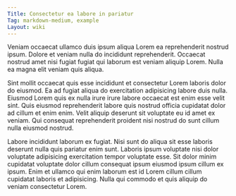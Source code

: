 ```yaml
---
Title: Consectetur ea labore in pariatur
Tag: markdown-medium, example
Layout: wiki
---
```

Veniam occaecat ullamco duis ipsum aliqua Lorem ea reprehenderit nostrud ipsum. Dolore et veniam nulla do incididunt reprehenderit. Occaecat nostrud amet nisi fugiat fugiat qui laborum est veniam aliquip Lorem. Nulla ea magna elit veniam quis aliqua.

Sint mollit occaecat quis esse incididunt et consectetur Lorem laboris dolor do eiusmod. Ea ad fugiat aliqua do exercitation adipisicing labore duis nulla. Eiusmod Lorem quis ex nulla irure irure labore occaecat est enim esse velit sint. Quis eiusmod reprehenderit labore quis nostrud officia cupidatat dolor ad cillum et enim enim. Velit aliquip deserunt sit voluptate eu id amet ex veniam. Qui consequat reprehenderit proident nisi nostrud do sunt cillum nulla eiusmod nostrud.

Labore incididunt laborum ex fugiat. Nisi sunt do aliqua sit esse laboris deserunt nulla quis pariatur enim sunt. Laboris ipsum voluptate nisi dolor voluptate adipisicing exercitation tempor voluptate esse. Sit dolor minim cupidatat voluptate dolor cillum consequat ipsum eiusmod ipsum cillum ex ipsum. Enim et ullamco qui enim laborum est id Lorem cillum cillum cupidatat laboris et adipisicing. Nulla qui commodo et quis aliquip do veniam consectetur Lorem.
